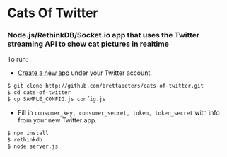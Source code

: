 # Cats Of Twitter
### Node.js/RethinkDB/Socket.io app that uses the Twitter streaming API to show cat pictures in realtime

To run:

 - [Create a new app](https://apps.twitter.com/app/new) under your Twitter account.
 
 ```bash
$ git clone http://github.com/brettapeters/cats-of-twitter.git
$ cd cats-of-twitter
$ cp SAMPLE_CONFIG.js config.js
```
 - Fill in `consumer_key, consumer_secret, token, token_secret` with info from your new Twitter app.

```bash
$ npm install
$ rethinkdb
$ node server.js
```

